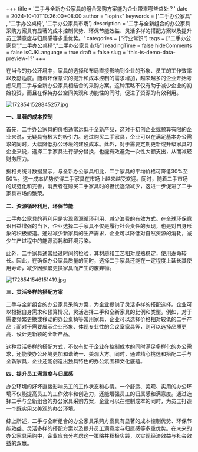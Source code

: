 +++
title = '二手与全新办公家具的组合采购方案能为企业带来哪些益处？'
date = 2024-10-10T10:26:00+08:00
author = "lopins"
keywords = ['二手办公家具' , '二手办公桌椅', '二手办公家具市场']
description = '二手与全新组合的办公家具采购方案具有显著的成本控制优势、环保节能效益、灵活多样的搭配方案以及提升员工满意度与归属感等多重优势。'
categories = ["行业常识"]
tags = ["二手办公家具","二手办公桌椅","二手办公家具市场"]
readingTime = false
hideComments = false
isCJKLanguage = true
draft = false
slug = 'this-is-demo-data-preview-1?'
+++

在当今的办公环境中，家具的选择和布局直接影响到企业的形象、员工的工作效率以及舒适度。随着环保意识的提升和成本控制的需求增加，越来越多的企业开始考虑采用二手与全新办公家具相结合的采购方案。这种策略不仅有助于减少企业的初始投资，而且在保持办公空间美观和功能性的同时，促进了资源的有效利用。

![1728541528845257.jpg](https://www.jdwy.cn//Upload/ueditor/image/20241010/1728541528845257.jpg)

**一、显著的成本控制**

首先，二手办公家具的价格通常远低于全新产品，这对于初创企业或预算有限的企业来说，无疑具有极大的吸引力。通过购买二手家具，企业可以在满足基本办公需求的同时，大幅降低办公环境的建设成本。此外，对于需要定期更新或升级家具的企业来说，选择二手家具进行部分替换，也能有效避免一次性大额支出，从而减轻财务压力。

据相关统计数据显示，与全新办公家具相比，二手家具的平均价格可降低30%至50%。这一成本优势使得二手家具在市场上越来越受欢迎。同时，随着二手市场的规范化和完善，消费者在购买二手家具时的担忧逐渐减少，这进一步促进了二手家具市场的繁荣。

**二、资源循环利用，环保节能**

二手办公家具的再利用是实现资源循环利用、减少浪费的有效方式。在全球环保意识日益增强的当下，企业选择二手家具不仅是履行社会责任的表现，也是对自身形象的积极塑造。通过减少新家具的生产需求，企业可以降低对自然资源的消耗，减少生产过程中的能源消耗和环境污染。

此外，二手家具通常经过时间的检验，其材质和工艺相对成熟稳定，使用寿命较长。因此，在确保办公家具质量的同时，选择二手家具还能在一定程度上延长其使用寿命，减少因频繁更换家具而产生的废弃物。

![1728541546151419.jpg](https://www.jdwy.cn//Upload/ueditor/image/20241010/1728541546151419.jpg)

**三、灵活多样的搭配方案**

二手与全新组合的办公家具采购方案，为企业提供了灵活多样的搭配选择。企业可以根据自身需求和预算情况，灵活选择二手和全新家具的比例和类型。例如，对于需要频繁更换或移动的办公桌椅等常用家具，企业可以选择价格相对较低的二手产品；而对于需要展示企业形象、体现专业性的会议室家具等，则可以选择品质更高、设计更新颖的全新产品。

这种灵活多样的搭配方式，不仅有助于企业在控制成本的同时满足多样化的办公需求，还能使办公环境更加和谐统一、美观大方。同时，通过精心挑选和搭配二手与全新家具，企业还能创造出独具特色的办公氛围和文化底蕴。

**四、提升员工满意度与归属感**

办公环境的好坏直接影响员工的工作状态和心情。一个舒适、美观、实用的办公环境不仅能提高员工的工作效率和创造力，还能增强员工的归属感和满意度。通过选择二手与全新组合的办公家具采购方案，企业可以在控制成本的同时，为员工打造一个既实用又美观的办公环境。

综上所述，二手与全新组合的办公家具采购方案具有显著的成本控制优势、环保节能效益、灵活多样的搭配方案以及提升员工满意度与归属感等多重优势。在未来的办公家具采购中，企业应充分考虑这一策略并积极实践，以实现经济效益与社会效益的双赢。